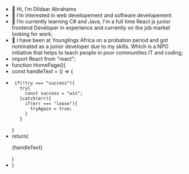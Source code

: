 - 👋 Hi, I’m Dildaar Abrahams
- 👀 I’m interested in web developement and software developement
- 🌱 I’m currently learning C# and Java, I'm a full time React js junior frontend Developer in experience and currently on the job market looking for work;
- 🌱 I have been at Younglings Africa on a probation period and got nominated as a junior developer due to my skills. Which is a NPO initiative that helps to teach people in poor communities IT and coding;
-  import React from "react";
-   function HomePage(){
-    const handleText = () => {
-      if(!try === "success"){
         try{
           const success = "win";
         }catch(err){
           if(err === "loose"){
             tryAgain = true;
           }
         }
     }
-    return(
         <div>
               <p>
                   {handleText}
               </p>
         </div>
      )
- }
